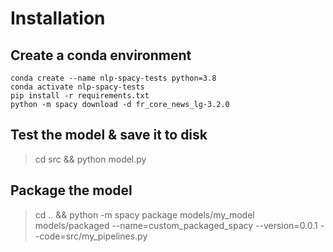 
# Installation

## Create a conda environment
```
conda create --name nlp-spacy-tests python=3.8
conda activate nlp-spacy-tests
pip install -r requirements.txt 
python -m spacy download -d fr_core_news_lg-3.2.0
```


## Test the model & save it to disk 

> cd src && python model.py


## Package the model 

> cd .. && python -m spacy package models/my_model models/packaged --name=custom_packaged_spacy --version=0.0.1 --code=src/my_pipelines.py
	


